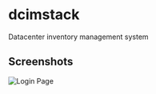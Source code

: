 # dcimstack
Datacenter inventory management system

## Screenshots
![Login Page](http://i.imgur.com/o10eDgc.png)
